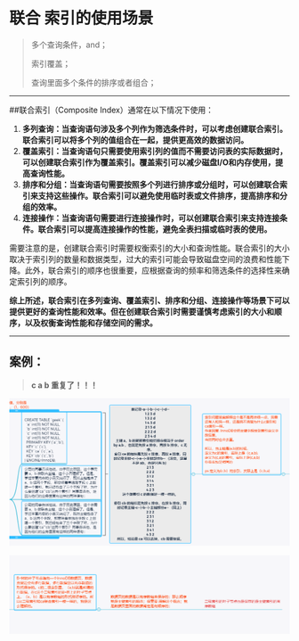 # 联合 索引的使用场景

>多个查询条件，and；
>
>索引覆盖；
>
>查询里面多个条件的排序或者组合；

---

##联合索引（Composite Index）通常在以下情况下使用：

1. **多列查询：当查询语句涉及多个列作为筛选条件时，可以考虑创建联合索引。联合索引可以将多个列的值组合在一起，提供更高效的数据访问。**
2. **覆盖索引：当查询语句只需要使用索引列的值而不需要访问表的实际数据时，可以创建联合索引作为覆盖索引。覆盖索引可以减少磁盘I/O和内存使用，提高查询性能。**
3. **排序和分组：当查询语句需要按照多个列进行排序或分组时，可以创建联合索引来支持这些操作。联合索引可以避免使用临时表或文件排序，提高排序和分组的效率。**
4. **连接操作：当查询语句需要进行连接操作时，可以创建联合索引来支持连接条件。联合索引可以提高连接操作的性能，避免全表扫描或临时表的使用。**

需要注意的是，创建联合索引时需要权衡索引的大小和查询性能。联合索引的大小取决于索引列的数量和数据类型，过大的索引可能会导致磁盘空间的浪费和性能下降。此外，联合索引的顺序也很重要，应根据查询的频率和筛选条件的选择性来确定索引列的顺序。

**综上所述，联合索引在多列查询、覆盖索引、排序和分组、连接操作等场景下可以提供更好的查询性能和效率。但在创建联合索引时需要谨慎考虑索引的大小和顺序，以及权衡查询性能和存储空间的需求。**



---

## 案例：

>**c a b 重复了！！！**

![image-20231207233123562](./%E8%81%94%E5%90%88%E7%B4%A2%E5%BC%95%E7%9A%84%E4%BD%BF%E7%94%A8%E5%9C%BA%E6%99%AF.assets/image-20231207233123562.png)



![image-20231207233134291](./%E8%81%94%E5%90%88%E7%B4%A2%E5%BC%95%E7%9A%84%E4%BD%BF%E7%94%A8%E5%9C%BA%E6%99%AF.assets/image-20231207233134291.png)
